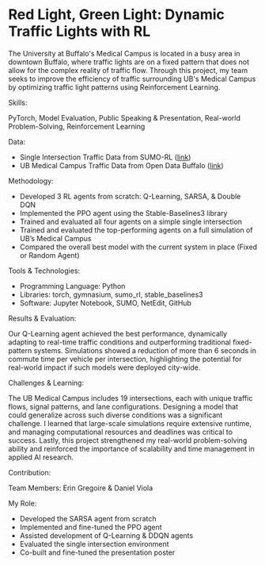 # Red Light, Green Light: Dynamic Traffic Lights with RL

The University at Buffalo's Medical Campus is located in a busy area in downtown Buffalo, where traffic lights are on a fixed pattern that does not allow for the complex reality of traffic flow. Through this project, my team seeks to improve the efficiency of traffic surrounding UB's Medical Campus by optimizing traffic light patterns using Reinforcement Learning.

Skills:

PyTorch, Model Evaluation, Public Speaking & Presentation, Real-world Problem-Solving, Reinforcement Learning

Data:
- Single Intersection Traffic Data from SUMO-RL ([link](https://github.com/LucasAlegre/sumo-rl))
- UB Medical Campus Traffic Data from Open Data Buffalo ([link](https://data.buffalony.gov/Transportation/Annual-Average-Daily-Traffic-Volume-Counts/y93c-u65y/about_data))

Methodology:
- Developed 3 RL agents from scratch: Q-Learning, SARSA, & Double DQN
- Implemented the PPO agent using the Stable-Baselines3 library
- Trained and evaluated all four agents on a simple single intersection
- Trained and evaluated the top-performing agents on a full simulation of UB’s Medical Campus
- Compared the overall best model with the current system in place (Fixed or Random Agent)

Tools & Technologies:
- Programming Language: Python
- Libraries: torch, gymnasium, sumo_rl, stable_baselines3
- Software: Jupyter Notebook, SUMO, NetEdit, GitHub

Results & Evaluation:

Our Q-Learning agent achieved the best performance, dynamically adapting to real-time traffic conditions and outperforming traditional fixed-pattern systems. Simulations showed a reduction of more than 6 seconds in commute time per vehicle per intersection, highlighting the potential for real-world impact if such models were deployed city-wide.

Challenges & Learning:

The UB Medical Campus includes 19 intersections, each with unique traffic flows, signal patterns, and lane configurations. Designing a model that could generalize across such diverse conditions was a significant challenge. I learned that large-scale simulations require extensive runtime, and managing computational resources and deadlines was critical to success. Lastly, this project strengthened my real-world problem-solving ability and reinforced the importance of scalability and time management in applied AI research.

Contribution:

Team Members: Erin Gregoire & Daniel Viola

My Role: 
- Developed the SARSA agent from scratch
- Implemented and fine-tuned the PPO agent
- Assisted development of Q-Learning & DDQN agents
- Evaluated the single intersection environment
- Co-built and fine-tuned the presentation poster
